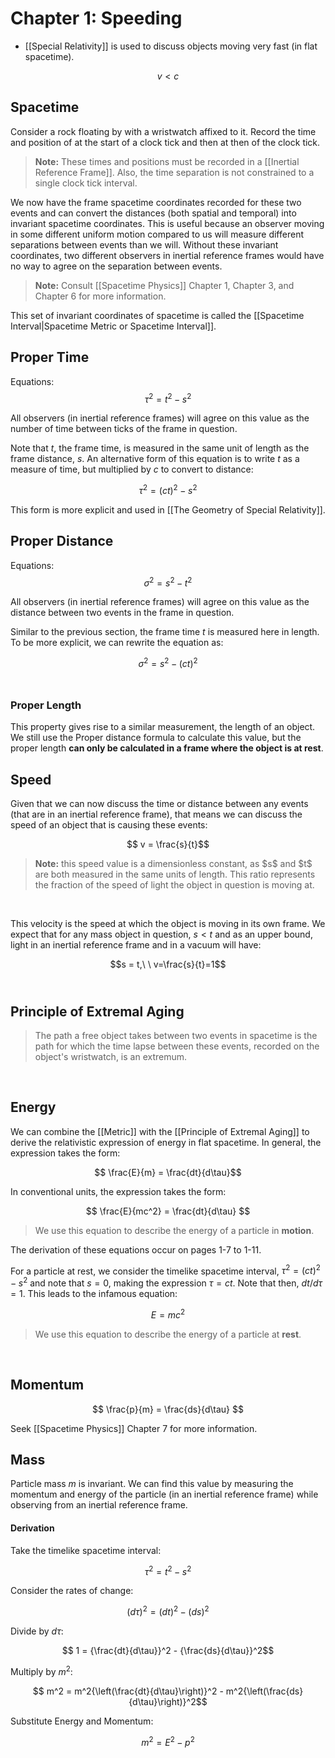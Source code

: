 # Chapter 1: Speeding
* [[Special Relativity]] is used to discuss objects moving very fast (in flat spacetime).

$$ v < c $$

## Spacetime

Consider a rock floating by with a wristwatch affixed to it. Record the time and position of at the start of a clock tick and then at then of the clock tick.

<blockquote><strong>Note:</strong> These times and positions must be recorded in a [[Inertial Reference Frame]]. Also, the time separation is not constrained to a single clock tick interval.</blockquote>

We now have the frame spacetime coordinates recorded for these two events and can convert the distances (both spatial and temporal) into invariant spacetime coordinates. This is useful because an observer moving in some different uniform motion compared to us will measure different separations between events than we will. Without these invariant coordinates, two different observers in inertial reference frames would have no way to agree on the separation between events.

<blockquote><strong>Note:</strong> Consult [[Spacetime Physics]] Chapter 1, Chapter 3, and Chapter 6 for more information.</blockquote>

This set of invariant coordinates of spacetime is called the [[Spacetime Interval|Spacetime Metric or Spacetime Interval]].
<br />

## Proper Time

Equations:
$$\tau^2 = t^2 - s^2$$

All observers (in inertial reference frames) will agree on this value as the number of time between ticks of the frame in question.

Note that $t$, the frame time, is measured in the same unit of length as the frame distance, $s$. An alternative form of this equation is to write $t$ as a measure of time, but multiplied by $c$ to convert to distance:

$$\tau^2 = (ct)^2 - s^2$$

This form is more explicit and used in [[The Geometry of Special Relativity]].
<br />

## Proper Distance

Equations:
$$\sigma^2 = s^2 - t^2$$

All observers (in inertial reference frames) will agree on this value as the distance between two events in the frame in question.

Similar to the previous section, the frame time $t$ is measured here in length. To be more explicit, we can rewrite the equation as:

$$\sigma^2 = s^2 - (ct)^2$$
<br />

### Proper Length

This property gives rise to a similar measurement, the length of an object. We still use the Proper distance formula to calculate this value, but the proper length <strong>can only be calculated in a frame where the object is at rest</strong>.
<br />

## Speed

Given that we can now discuss the time or distance between any events (that are in an inertial reference frame), that means we can discuss the speed of an object that is causing these events:

$$ v = \frac{s}{t}$$

<blockquote><strong>Note:</strong> this speed value is a dimensionless constant, as $s$ and $t$ are both measured in the same units of length. This ratio represents the fraction of the speed of light the object in question is moving at.</blockquote><br />

This velocity is the speed at which the object is moving in its own frame. We expect that for any mass object in question, $s < t$ and as an upper bound, light in an inertial reference frame and in a vacuum will have:

$$s = t,\ \ v=\frac{s}{t}=1$$
<br />

## Principle of Extremal Aging

<blockquote>The path a free object takes between two events in spacetime is the path for which the time lapse between these events, recorded on the object's wristwatch, is an extremum.</blockquote>
<br />

## Energy

We can combine the [[Metric]] with the [[Principle of Extremal Aging]] to derive the relativistic expression of energy in flat spacetime. In general, the expression takes the form:

$$ \frac{E}{m} = \frac{dt}{d\tau}$$

In conventional units, the expression takes the form:

$$ \frac{E}{mc^2} = \frac{dt}{d\tau} $$

<blockquote>We use this equation to describe the energy of a particle in <strong>motion</strong>.</blockquote>

The derivation of these equations occur on pages 1-7 to 1-11.

For a particle at rest, we consider the timelike spacetime interval, $\tau^2 = (ct)^2 - s^2$ and note that $s=0$, making the expression $\tau = ct$. Note that then, $dt/d\tau = 1$. This leads to the infamous equation:

$$ E = mc^2 $$

<blockquote>We use this equation to describe the energy of a particle at <strong>rest</strong>.</blockquote>
<br />

## Momentum

$$ \frac{p}{m} = \frac{ds}{d\tau} $$

Seek [[Spacetime Physics]] Chapter 7 for more information.
<br />

## Mass

Particle mass $m$ is invariant. We can find this value by measuring the momentum and energy of the particle (in an inertial reference frame) while observing from an inertial reference frame.
<br />

#### Derivation

Take the timelike spacetime interval:

$$ \tau^2 = t^2 - s^2 $$

Consider the rates of change:

$$ (d\tau)^2 = (dt)^2 - (ds)^2 $$

Divide by $d\tau$:

$$ 1 = {\frac{dt}{d\tau}}^2 - {\frac{ds}{d\tau}}^2$$

Multiply by $m^2$:

$$ m^2 = m^2{\left(\frac{dt}{d\tau}\right)}^2 - m^2{\left(\frac{ds}{d\tau}\right)}^2$$

Substitute Energy and Momentum:

$$ m^2 = E^2 - p^2$$
<br />
